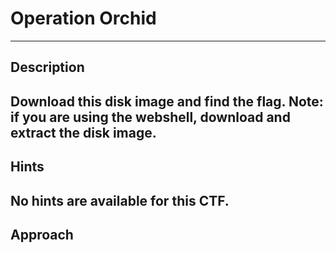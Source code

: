 # Operation Orchid
---
## Description
  Download this disk image and find the flag. Note: if you are using the webshell, download and extract the disk image. 
---
## Hints
No hints are available for this CTF.
---
## Approach
